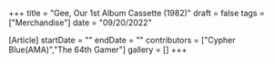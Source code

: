 +++
title = "Gee, Our 1st Album Cassette (1982)"
draft = false
tags = ["Merchandise"]
date = "09/20/2022"

[Article]
startDate = ""
endDate = ""
contributors = ["Cypher Blue(AMA)","The 64th Gamer"]
gallery = []
+++
